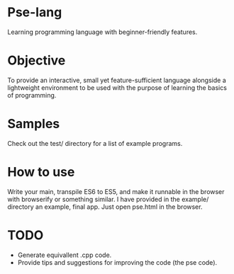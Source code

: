 # Pse-lang
Learning programming language with beginner-friendly features.

# Objective
To provide an interactive, small yet feature-sufficient language alongside a lightweight environment to be used with the purpose of learning the basics of programming.

# Samples
Check out the test/ directory for a list of example programs.

# How to use
Write your main, transpile ES6 to ES5, and make it runnable in the browser with browserify or something similar.
I have provided in the example/ directory an example, final app. Just open pse.html in the browser.

# TODO
* Generate equivallent .cpp code.
* Provide tips and suggestions for improving the code (the pse code).
